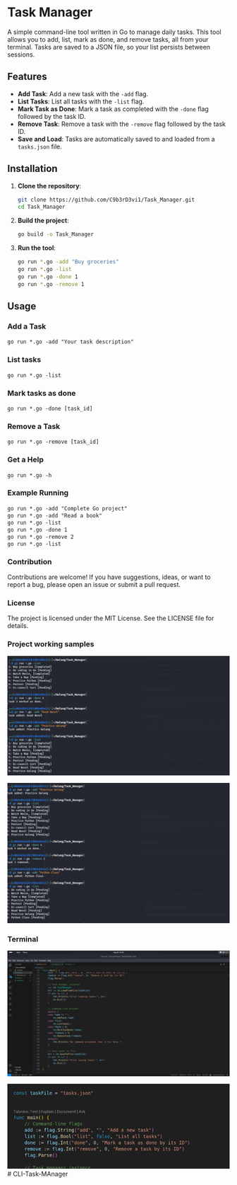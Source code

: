 # Task Manager

A simple command-line tool written in Go to manage daily tasks. This tool allows you to add, list, mark as done, and remove tasks, all from your terminal. Tasks are saved to a JSON file, so your list persists between sessions.

## Features

- **Add Task**: Add a new task with the `-add` flag.
- **List Tasks**: List all tasks with the `-list` flag.
- **Mark Task as Done**: Mark a task as completed with the `-done` flag followed by the task ID.
- **Remove Task**: Remove a task with the `-remove` flag followed by the task ID.
- **Save and Load**: Tasks are automatically saved to and loaded from a `tasks.json` file.

## Installation

1. **Clone the repository**:

    ```bash
    git clone https://github.com/C9b3rD3vi1/Task_Manager.git
    cd Task_Manager
    ```

2. **Build the project**:

    ```bash
    go build -o Task_Manager
    ```

3. **Run the tool**:

    ```bash
    go run *.go -add "Buy groceries"
    go run *.go -list
    go run *.go -done 1
    go run *.go -remove 1
    ```

## Usage

### **Add a Task**

    go run *.go -add "Your task description"

### **List tasks**

    go run *.go -list

### **Mark tasks as done**

    go run *.go -done [task_id]

### **Remove a Task**

    go run *.go -remove [task_id]

### **Get a Help**

    go run *.go -h

### **Example Running**

    go run *.go -add "Complete Go project"
    go run *.go -add "Read a book"
    go run *.go -list
    go run *.go -done 1
    go run *.go -remove 2
    go run *.go -list

### **Contribution**

Contributions are welcome! If you have suggestions, ideas, or want to report a bug, please open an issue or submit a pull request.

### **License**

The project is licensed under the MIT License. See the LICENSE file for details.

### **Project working samples**

![Task Manager](images/Output01.png)

![Task Manager](images/Output02.png)

### **Terminal**

![Task Manager](images/Screenshot1.png)

![Task Manager](images/Screenshot05.png)
#   C L I - T a s k - M A n a g e r 
 
 